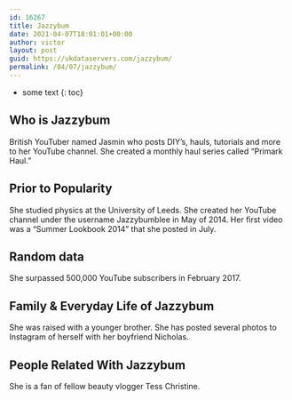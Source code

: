 ```yaml
---
id: 16267
title: Jazzybum
date: 2021-04-07T18:01:01+00:00
author: victor
layout: post
guid: https://ukdataservers.com/jazzybum/
permalink: /04/07/jazzybum/
---
```


* some text
{: toc}


## Who is Jazzybum



British YouTuber named Jasmin who posts DIY&#8217;s, hauls, tutorials and more to her YouTube channel. She created a monthly haul series called &#8220;Primark Haul.&#8221; 

                
                
                
## Prior to Popularity



She studied physics at the University of Leeds. She created her YouTube channel under the username Jazzybumblee in May of 2014. Her first video was a &#8220;Summer Lookbook 2014&#8221; that she posted in July. 

                
                
                
## Random data



She surpassed 500,000 YouTube subscribers in February 2017. 

                
                
                
## Family & Everyday Life of Jazzybum



She was raised with a younger brother. She has posted several photos to Instagram of herself with her boyfriend Nicholas. 

                
                
                
## People Related With Jazzybum



She is a fan of fellow beauty vlogger Tess Christine. 

                
              
            
          
          
          